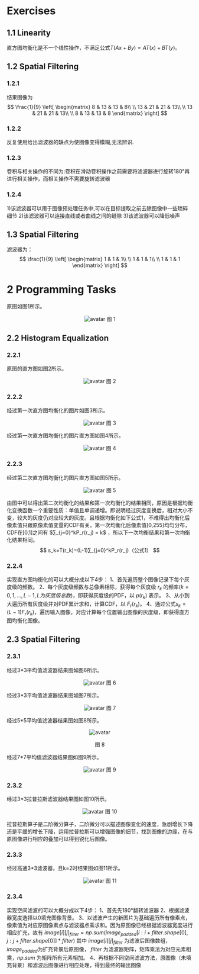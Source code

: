 # Exercises
## 1.1 Linearity
直方图均衡化是不一个线性操作，不满足公式$T(Ax+By) = AT(x)+BT(y)$。

## 1.2 Spatial Filtering
### 1.2.1
结果图像为
$$
 \frac{1}{9}
 \left[
  \begin{matrix}
  8 & 13 & 13 & 8\\
  \\
  13 & 21 & 21 & 13\\
  \\
  13 & 21 & 21 & 13\\
  \\
  8 & 13 & 13 & 8
  \end{matrix} 
 \right]
$$

### 1.2.2
反复使用给出滤波器的缺点为使图像变得模糊,无法辨识.

### 1.2.3
卷积与相关操作的不同为:卷积在滑动卷积操作之前需要将滤波器进行旋转180°再进行相关操作，而相关操作不需要旋转滤波器

### 1.2.4
1)该滤波器可以用于图像预处理任务中,可以在目标提取之前去除图像中一些琐碎细节
2)该滤波器可以连接直线或者曲线之间的缝隙
3)该滤波器可以降低噪声

## 1.3 Spatial Filtering
滤波器为：
$$
 \frac{1}{9}
 \left[
  \begin{matrix}
  1 & 1 & 1\\
  \\
  1 & 1 & 1\\
  \\
  1 & 1 & 1
  \end{matrix} 
 \right]
$$

# 2 Programming Tasks
原图如图1所示。
<div align=center>

![avatar](38.png)
图 1
</div>



## 2.2 Histogram Equalization

### 2.2.1
原图的直方图如图2所示。
<div align=center>

![avatar](src.png)
图 2
</div>

### 2.2.2
经过第一次直方图均衡化的图片如图3所示。
<div align=center>

![avatar](38_equalize_hist_first.png)
图 3

</div>

经过第一次直方图均衡化的图片直方图如图4所示。
<div align=center>

![avatar](pdf1.1.png)
图 4

</div>

### 2.2.3
经过第二次直方图均衡化的图片直方图如图5所示。
<div align=center>

![avatar](pdf1.2.png)
图 5

</div>

由图中可以得出第二次均衡化的结果和第一次均衡化的结果相同，原因是根据均衡化变换函数一个重要性质：单值且单调递增。即说明经过灰度变换后，相对大小不变，较大的灰度仍对应较大的灰度。且根据均衡化如下公式1，不难得出均衡化后像素值只跟原像素值变量的CDF有关，第一次均衡化后像素值[0,255]均匀分布，CDF在[0,1]之间有 $∑_{j=0}^kP_r(r_j) = k$ ，所以下一次均衡结果和第一次均衡化结果相同。
$$
s_k=T(r_k)=(L-1)∑_{j=0}^kP_r(r_j)（公式1）
$$

### 2.2.4
实现直方图均衡化的可以大概分成以下4步：
1、首先遍历整个图像记录下每个灰度级的频数。
2、每个灰度级频数与总像素相除，获得每个灰度级 $r_k$ 的频率$(k = 0,1,...,L-1,L为灰度级总数)$，即获得灰度级的PDF，以 $p(r_k)$ 表示。
3、从小到大遍历所有灰度级并对PDF累计求和，计算CDF，以 $F_r(r_k)$。
4、通过公式$s_k = (L-1)F_r(r_k)$，遍历输入图像，对应计算每个位置输出图像的灰度级，即获得直方图均衡化图像。

## 2.3 Spatial Filtering
### 2.3.1
经过3*3平均值滤波器结果图如图6所示。
<div align=center>

![avatar](38_filter33.png)
图 6

</div>

经过3*3平均值滤波器结果图如图7所示。
<div align=center>

![avatar](38_filter33.png)
图 7

</div>

经过5*5平均值滤波器结果图如图8所示。
<div align=center>

![avatar](38_filter55.png)

图 8
</div>

经过7*7平均值滤波器结果图如图9所示。
<div align=center>

![avatar](38_filter77.png)
图 9

</div>

### 2.3.2
经过3*3拉普拉斯滤波器结果图如图10所示。
<div align=center>

![avatar](38_filter33_sharpen.png)
图 10

</div>
拉普拉斯算子是二阶微分算子，二阶微分可以描述图像变化的速度，急剧增长下降还是平缓的增长下降，运用拉普拉斯可以增强图像的细节，找到图像的边缘，在与原图像进行相应的叠加可以得到锐化后图像。

### 2.3.3
经过高通3*3滤波器，且k=2时结果图如图11所示。
<div align=center>

![avatar](38_filter33_highboost.png)
图 11

</div>

### 2.3.4
实现空间滤波的可以大概分成以下4步：
1、首先先180°翻转滤波器
2、根据滤波器宽度选择以0填充图像背景。
3、以滤波产生的新图片为基础遍历所有像素点，像素值为对应原图像素点与滤波器点乘求和。因为原图像已经根据滤波器宽度进行相应扩充，故有 $image[i][j]_{filter} = np.sum(image_{padded}[i:i+filter.shape[0], j:j+filter.shape[0]]*filter)$ 其中 $image[i][j]_{filter}$ 为滤波后图像数组，$image_{padded}$为扩充背景后原图像， $filter$ 为滤波器矩阵，矩阵乘法为对应元素相乘，$np.sum$ 为矩阵所有元素相加。
4、再根据不同空间滤波方法，原图像（未填充背景）和滤波后图像进行相应处理，得到最终的输出图像





